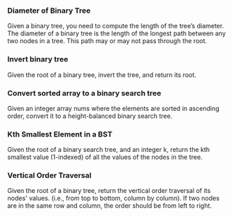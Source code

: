 ### Diameter of Binary Tree

Given a binary tree, you need to compute the length of the tree’s diameter. The diameter of a binary tree is the length of the longest path between any two nodes in a tree. This path may or may not pass through the root.

### Invert binary tree

Given the root of a binary tree, invert the tree, and return its root.

### Convert sorted array to a binary search tree

Given an integer array nums where the elements are sorted in ascending order, convert it to a height-balanced binary search tree.

### Kth Smallest Element in a BST

Given the root of a binary search tree, and an integer k, return the kth smallest value (1-indexed) of all the values of the nodes in the tree.

### Vertical Order Traversal

Given the root of a binary tree, return the vertical order traversal of its nodes' values. (i.e., from top to bottom, column by column).
If two nodes are in the same row and column, the order should be from left to right.
